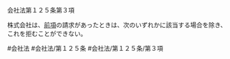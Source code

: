 会社法第１２５条第３項

株式会社は、[前項](会社法＿＿＿＿第１２５条第２項)の請求があったときは、次のいずれかに該当する場合を除き、これを拒むことができない。

#会社法
#会社法/第１２５条
#会社法/第１２５条/第３項
